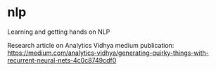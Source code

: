 # nlp
Learning and getting hands on NLP

Research article on Analytics Vidhya medium publication: https://medium.com/analytics-vidhya/generating-quirky-things-with-recurrent-neural-nets-4c0c8749cdf0
